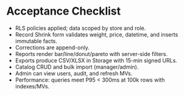 # Acceptance Checklist
- RLS policies applied; data scoped by store and role.
- Record Shrink form validates weight, price, datetime, and inserts immutable facts.
- Corrections are append-only.
- Reports render bar/line/donut/pareto with server-side filters.
- Exports produce CSV/XLSX in Storage with 15-min signed URLs.
- Catalog CRUD and bulk import (manager/admin).
- Admin can view users, audit, and refresh MVs.
- Performance: queries meet P95 < 300ms at 100k rows with indexes/MVs.
